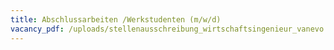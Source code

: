 ```yaml
---
title: Abschlussarbeiten /Werkstudenten (m/w/d)
vacancy_pdf: /uploads/stellenausschreibung_wirtschaftsingenieur_vanevo.pdf
---
```

